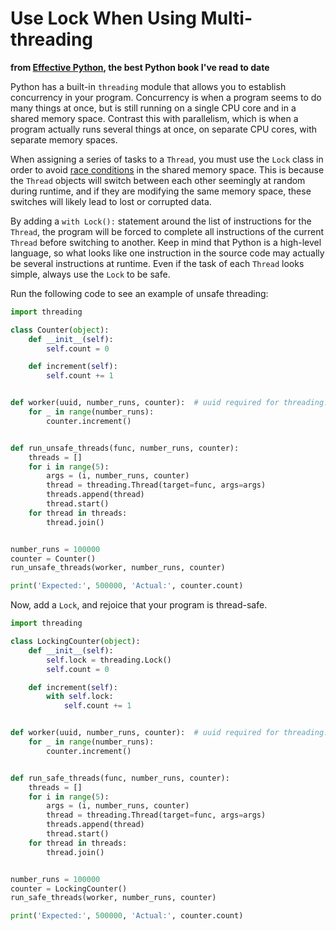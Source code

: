 Use Lock When Using Multi-threading
===================================

**from [Effective Python](http://www.effectivepython.com/), the best Python book I've read to date**

Python has a built-in `threading` module that allows you to establish concurrency in your program. Concurrency is when a program seems to do many things at once, but is still running on a single CPU core and in a shared memory space. Contrast this with parallelism, which is when a program actually runs several things at once, on separate CPU cores, with separate memory spaces.

When assigning a series of tasks to a `Thread`, you must use the `Lock` class in order to avoid [race conditions](https://en.wikipedia.org/wiki/Race_condition) in the shared memory space. This is because the `Thread` objects will switch between each other seemingly at random during runtime, and if they are modifying the same memory space, these switches will likely lead to lost or corrupted data.

By adding a `with Lock():` statement around the list of instructions for the `Thread`, the program will be forced to complete all instructions of the current `Thread` before switching to another. Keep in mind that Python is a high-level language, so what looks like one instruction in the source code may actually be several instructions at runtime. Even if the task of each `Thread` looks simple, always use the `Lock` to be safe.

Run the following code to see an example of unsafe threading:
```python
import threading

class Counter(object):
    def __init__(self):
        self.count = 0

    def increment(self):
        self.count += 1


def worker(uuid, number_runs, counter):  # uuid required for threading.Thread
    for _ in range(number_runs):
        counter.increment()


def run_unsafe_threads(func, number_runs, counter):
    threads = []
    for i in range(5):
        args = (i, number_runs, counter)
        thread = threading.Thread(target=func, args=args)
        threads.append(thread)
        thread.start()
    for thread in threads:
        thread.join()


number_runs = 100000
counter = Counter()
run_unsafe_threads(worker, number_runs, counter)

print('Expected:', 500000, 'Actual:', counter.count)
```

Now, add a `Lock`, and rejoice that your program is thread-safe.
```python
import threading

class LockingCounter(object):
    def __init__(self):
        self.lock = threading.Lock()
        self.count = 0

    def increment(self):
        with self.lock:
            self.count += 1


def worker(uuid, number_runs, counter):  # uuid required for threading.Thread
    for _ in range(number_runs):
        counter.increment()


def run_safe_threads(func, number_runs, counter):
    threads = []
    for i in range(5):
        args = (i, number_runs, counter)
        thread = threading.Thread(target=func, args=args)
        threads.append(thread)
        thread.start()
    for thread in threads:
        thread.join()


number_runs = 100000
counter = LockingCounter()
run_safe_threads(worker, number_runs, counter)

print('Expected:', 500000, 'Actual:', counter.count)
```
